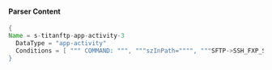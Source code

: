 #### Parser Content
```Java
{
Name = s-titanftp-app-activity-3
  DataType = "app-activity"
  Conditions = [ """ COMMAND: """, """szInPath="""", """SFTP->SSH_FXP_SETSTAT""" ]
}
```